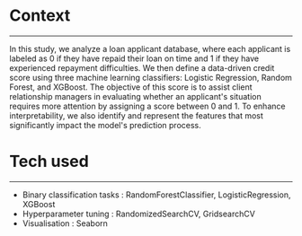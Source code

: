 # Context
---------------
In this study, we analyze a loan applicant database, where each applicant is labeled as 0 if they have repaid their loan on time and 1 if they have experienced repayment difficulties. We then define a data-driven credit score using three machine learning classifiers: Logistic Regression, Random Forest, and XGBoost. The objective of this score is to assist client relationship managers in evaluating whether an applicant's situation requires more attention by assigning a score between 0 and 1. To enhance interpretability, we also identify and represent the features that most significantly impact the model's prediction process.

# Tech used
---------------------
* Binary classification tasks : RandomForestClassifier, LogisticRegression,  XGBoost
* Hyperparameter tuning : RandomizedSearchCV, GridsearchCV
* Visualisation : Seaborn
